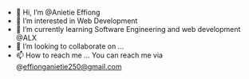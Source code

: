 - 👋 Hi, I’m @Anietie Effiong
- 👀 I’m interested in Web Development
- 🌱 I’m currently learning Software Engineering and web development @ALX
- 💞️ I’m looking to collaborate on ...
- 📫 How to reach me ... You can reach me via @effionganietie250@gmail.com

<!---
Anietieffiong/Anietieffiong is a ✨ special ✨ repository because its `README.md` (this file) appears on your GitHub profile.
You can click the Preview link to take a look at your changes.
--->
